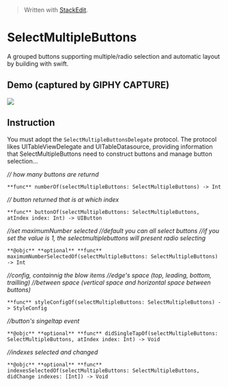 


> Written with [StackEdit](https://stackedit.io/).
# SelectMultipleButtons
A grouped buttons supporting multiple/radio selection and automatic layout by building with swift.
## Demo  (captured by GIPHY CAPTURE)
![
](https://github.com/danceyoung/selectmultiplebuttons/blob/master/demo/selectmultiplebuttons-demo.gif?raw=true)
## Instruction
You must adopt the `SelectMultipleButtonsDelegate` protocol. The protocol likes UITableViewDelegate and UITableDatasource, providing information that SelectMultipleButtons need to construct buttons and manage button selection...

_// how many buttons are returnd_

    **func** numberOf(selectMultipleButtons: SelectMultipleButtons) -> Int
    
  _// button returned that is at which index_
  
    **func** buttonOf(selectMultipleButtons: SelectMultipleButtons, atIndex index: Int) -> UIButton
    
_//set maximumNumber selected_
_//default you can all select buttons_
_//if you set the value is 1, the selectmultiplebuttons will present radio selecting_

    **@objc** **optional** **func** maximumNumberSelectedOf(selectMultipleButtons: SelectMultipleButtons) -> Int
_//config, containnig the blow items_
_//edge's space (top, leading, bottom, trailling)_
_//between space (vertical space and horizontal space between buttons)_

    **func** styleConfigOf(selectMultipleButtons: SelectMultipleButtons) -> StyleConfig
   _//button's singeltap event_
   

    **@objc** **optional** **func** didSingleTapOf(selectMultipleButtons: SelectMultipleButtons, atIndex index: Int) -> Void
   _//indexes selected and changed_
   

    **@objc** **optional** **func** indexesSelectedOf(selectMultipleButtons: SelectMultipleButtons, didChange indexes: [Int]) -> Void
